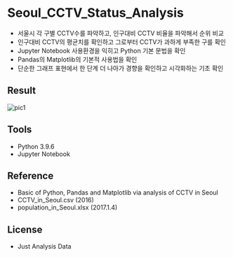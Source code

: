 # Seoul_CCTV_Status_Analysis

- 서울시 각 구별 CCTV수를 파악하고, 인구대비 CCTV 비율을 파악해서 순위 비교
- 인구대비 CCTV의 평균치를 확인하고 그로부터 CCTV가 과하게 부족한 구를 확인
- Jupyter Notebook 사용환경을 익히고 Python 기본 문법을 확인
- Pandas의 Matplotlib의 기본적 사용법을 확인
- 단순한 그래프 표현에서 한 단계 더 나아가 경향을 확인하고 시각화하는 기초 확인

## Result

![pic1](https://user-images.githubusercontent.com/87745990/127853470-79956e46-94d5-4a02-b595-63eab0898257.png)

## Tools

- Python 3.9.6
- Jupyter Notebook

## Reference

- Basic of Python, Pandas and Matplotlib via analysis of CCTV in Seoul
- CCTV_in_Seoul.csv (2016)
- population_in_Seoul.xlsx (2017.1.4)

## License
- Just Analysis Data
